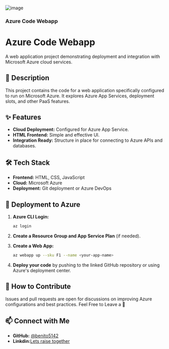 ![image]()
### Azure Code Webapp


# Azure Code Webapp

A web application project demonstrating deployment and integration with Microsoft Azure cloud services.



## 📖 Description

This project contains the code for a web application specifically configured to run on Microsoft Azure. It explores Azure App Services, deployment slots, and other PaaS features.



## ✨ Features

- **Cloud Deployment:** Configured for Azure App Service.
- **HTML Frontend:** Simple and effective UI.
- **Integration Ready:** Structure in place for connecting to Azure APIs and databases.



## 🛠️ Tech Stack

- **Frontend:** HTML, CSS, JavaScript
- **Cloud:** Microsoft Azure
- **Deployment:** Git deployment or Azure DevOps



## 🚀 Deployment to Azure

1.  **Azure CLI Login:**
    ```bash
    az login
    ```

2.  **Create a Resource Group and App Service Plan** (if needed).

3.  **Create a Web App:**
    ```bash
    az webapp up --sku F1 --name <your-app-name>
    ```

4.  **Deploy your code** by pushing to the linked GitHub repository or using Azure's deployment center.



## 🤝 How to Contribute

Issues and pull requests are open for discussions on improving Azure configurations and best practices.
Feel Free to Leave a 🌟 

## 📫 Connect with Me

- **GitHub:** [@benito5142](https://github.com/benito5142)
- **Linkdin:**[Lets raise together](https://www.linkedin.com/in/benito-f-a-rayer/)

